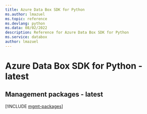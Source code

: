 ```yaml
---
title: Azure Data Box SDK for Python
ms.author: lmazuel
ms.topic: reference
ms.devlang: python
ms.data: 08/02/2022
description: Reference for Azure Data Box SDK for Python
ms.service: databox
author: lmazuel
---
```

# Azure Data Box SDK for Python - latest

## Management packages - latest
[!INCLUDE [mgmt-packages](data-box-mgmt-index.md)]
